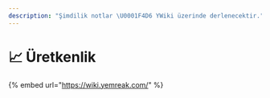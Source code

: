 ```yaml
---
description: "Şimdilik notlar \U0001F4D6 YWiki üzerinde derlenecektir."
---
```


# 📈 Üretkenlik

{% embed url="https://wiki.yemreak.com/" %}

